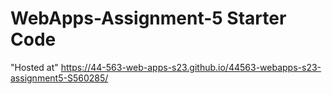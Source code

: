 # WebApps-Assignment-5 Starter Code

"Hosted at" https://44-563-web-apps-s23.github.io/44563-webapps-s23-assignment5-S560285/
